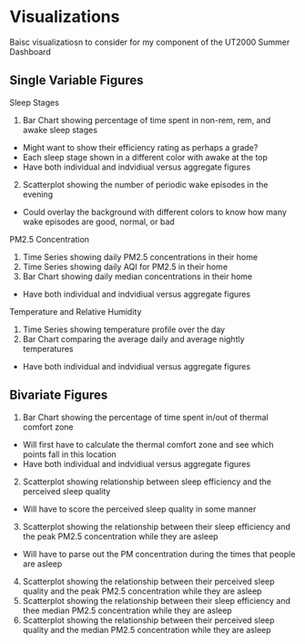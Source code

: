 # Visualizations
Baisc visualizatiosn to consider for my component of the UT2000 Summer Dashboard

## Single Variable Figures

Sleep Stages
1. Bar Chart showing percentage of time spent in non-rem, rem, and awake sleep stages
  - Might want to show their efficiency rating as perhaps a grade?
  - Each sleep stage shown in a different color with awake at the top
  - Have both individual and indvidiual versus aggregate figures
2. Scatterplot showing the number of periodic wake episodes in the evening
  - Could overlay the background with different colors to know how many wake episodes are good, normal, or bad
  
PM2.5 Concentration
1. Time Series showing daily PM2.5 concentrations in their home
2. Time Series showing daily AQI for PM2.5 in their home
3. Bar Chart showing daily median concentrations in their home
  - Have both individual and indvidiual versus aggregate figures
  
Temperature and Relative Humidity
1. Time Series showing temperature profile over the day
2. Bar Chart comparing the average daily and average nightly temperatures
  - Have both individual and indvidiual versus aggregate figures
  
## Bivariate Figures

1. Bar Chart showing the percentage of time spent in/out of thermal comfort zone
  - Will first have to calculate the thermal comfort zone and see which points fall in this location
  - Have both individual and indvidiual versus aggregate figures
2. Scatterplot showing relationship between sleep efficiency and the perceived sleep quality
  - Will have to score the perceived sleep quality in some manner
3. Scatterplot showing the relationship between their sleep efficiency and the peak PM2.5 concentration while they are asleep
  - Will have to parse out the PM concentration during the times that people are asleep
4. Scatterplot showing the relationship between their perceived sleep quality and the peak PM2.5 concentration while they are asleep
5. Scatterplot showing the relationship between their sleep efficiency and thee median PM2.5 concentration while they are asleep
6. Scatterplot showing the relationship between their perceived sleep quality and the median PM2.5 concentration while they are asleep
